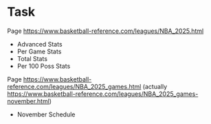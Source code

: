 # Task

Page <https://www.basketball-reference.com/leagues/NBA_2025.html>

-   Advanced Stats
-   Per Game Stats
-   Total Stats
-   Per 100 Poss Stats

Page <https://www.basketball-reference.com/leagues/NBA_2025_games.html> (actually <https://www.basketball-reference.com/leagues/NBA_2025_games-november.html>)

-   November Schedule
